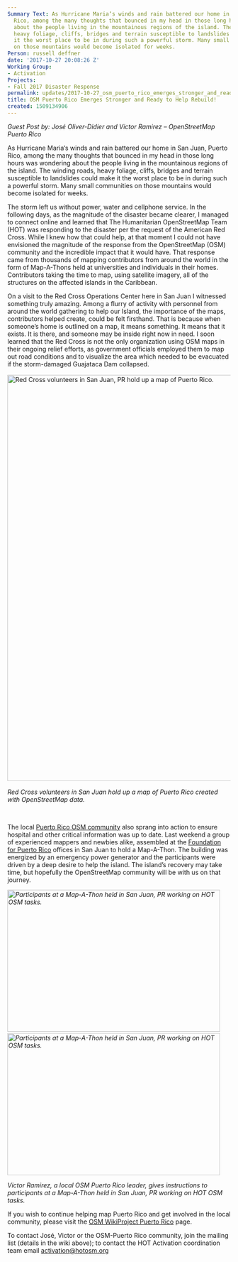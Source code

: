 ```yaml
---
Summary Text: As Hurricane Maria‘s winds and rain battered our home in San Juan, Puerto
  Rico, among the many thoughts that bounced in my head in those long hours was wondering
  about the people living in the mountainous regions of the island. The winding roads,
  heavy foliage, cliffs, bridges and terrain susceptible to landslides could make
  it the worst place to be in during such a powerful storm. Many small communities
  on those mountains would become isolated for weeks.
Person: russell deffner
date: '2017-10-27 20:08:26 Z'
Working Group:
- Activation
Projects:
- Fall 2017 Disaster Response
permalink: updates/2017-10-27_osm_puerto_rico_emerges_stronger_and_ready_to_help_rebuild!
title: OSM Puerto Rico Emerges Stronger and Ready to Help Rebuild!
created: 1509134906
---
```

<address>Guest Post by: José Oliver-Didier and Victor Ramirez – OpenStreetMap Puerto Rico</address><p>As Hurricane Maria‘s winds and rain battered our home in San Juan, Puerto Rico, among the many thoughts that bounced in my head in those long hours was wondering about the people living in the mountainous regions of the island. The winding roads, heavy foliage, cliffs, bridges and terrain susceptible to landslides could make it the worst place to be in during such a powerful storm. Many small communities on those mountains would become isolated for weeks.</p><p>The storm left us without power, water and cellphone service. In the following days, as the magnitude of the disaster became clearer, I managed to connect online and learned that The Humanitarian OpenStreetMap Team (HOT) was responding to the disaster per the request of the American Red Cross. While I knew how that could help, at that moment I could not have envisioned the magnitude of the response from the OpenStreetMap (OSM) community and the incredible impact that it would have. That response came from thousands of mapping contributors from around the world in the form of Map-A-Thons held at universities and individuals in their homes. Contributors taking the time to map, using satellite imagery, all of the structures on the affected islands in the Caribbean.</p><p style="margin-right: 0in; margin-bottom: 12.0pt; margin-left: 0in;">On a visit to the Red Cross Operations Center here in San Juan I witnessed something truly amazing. Among a flurry of activity with personnel from around the world gathering to help our Island, the importance of the maps, contributors helped create, could be felt firsthand. That is because when someone’s home is outlined on a map, it means something. It means that it exists. It is there, and someone may be inside right now in need. I soon learned that the Red Cross is not the only organization using OSM maps in their ongoing relief efforts, as government officials employed them to map out road conditions and to visualize the area which needed to be evacuated if the storm-damaged Guajataca Dam collapsed.<span style="font-size: 11.0pt; font-family: 'Arial','sans-serif'; color: black;"><br><br></span><img title="Red Cross volunteers in San Juan, PR hold up a map of Puerto Rico." src="/sites/default/files/pasted%20image%200.png" alt="Red Cross volunteers in San Juan, PR hold up a map of Puerto Rico." width="1140" height="915"></p><p><em>Red Cross volunteers in San Juan hold up a map of Puerto Rico created with OpenStreetMap data.</em></p><p>&nbsp;</p><p>The local <a href="https://wiki.openstreetmap.org/wiki/WikiProject_Puerto_Rico" target="_blank" data-saferedirecturl="https://www.google.com/url?hl=en&amp;q=https://wiki.openstreetmap.org/wiki/WikiProject_Puerto_Rico&amp;source=gmail&amp;ust=1509218992627000&amp;usg=AFQjCNHylF3orkExcjuSjvCeAx219siz5Q">Puerto Rico OSM community</a> also sprang into action to ensure hospital and other critical information was up to date. Last weekend a group of experienced mappers and newbies alike, assembled at the <a href="http://foundationforpuertorico.org/" target="_blank" data-saferedirecturl="https://www.google.com/url?hl=en&amp;q=http://foundationforpuertorico.org/&amp;source=gmail&amp;ust=1509218992627000&amp;usg=AFQjCNGOLDzS_Cuf0CQDvYO01Feid_FU3Q">Foundation for Puerto Rico</a> offices in San Juan to hold a Map-A-Thon. The building was energized by an emergency power generator and the participants were driven by a deep desire to help the island. The island’s recovery may take time, but hopefully the OpenStreetMap community will be with us on that journey.</p><p><em><img class="image-large" title="Participants at a Map-A-Thon held in San Juan, PR working on HOT OSM tasks." src="/sites/default/files/styles/large/public/37849214072_23a7126932_b_d.jpg?itok=-91IZx6Z" alt="Participants at a Map-A-Thon held in San Juan, PR working on HOT OSM tasks." width="480" height="320">&nbsp;<img class="image-large" title="Participants at a Map-A-Thon held in San Juan, PR working on HOT OSM tasks." src="/sites/default/files/styles/large/public/37849216692_128cd284c5_b_d.jpg?itok=uROM55-i" alt="Participants at a Map-A-Thon held in San Juan, PR working on HOT OSM tasks." width="480" height="320"></em></p><p><em>Victor Ramirez, a local OSM Puerto Rico leader, gives instructions to participants at a Map-A-Thon held in San Juan, PR working on HOT OSM tasks.</em></p><p>If you wish to continue helping map Puerto Rico and get involved in the local community, please visit the <a href="https://wiki.openstreetmap.org/wiki/WikiProject_Puerto_Rico" target="_blank" data-saferedirecturl="https://www.google.com/url?hl=en&amp;q=https://wiki.openstreetmap.org/wiki/WikiProject_Puerto_Rico&amp;source=gmail&amp;ust=1509218992627000&amp;usg=AFQjCNHylF3orkExcjuSjvCeAx219siz5Q">OSM WikiProject Puerto Rico</a> page.</p><p>To contact José, Victor or the OSM-Puerto Rico community, join the mailing list (details in the wiki above); to contact the HOT Activation coordination team email <a href="mailto:activation@hotosm.org" target="_blank">activation@hotosm.org</a></p><p>&nbsp;</p><div><div><div id=":q2" data-tooltip="Show trimmed content"><img src="https://ssl.gstatic.com/ui/v1/icons/mail/images/cleardot.gif" alt=""></div></div></div><p>&nbsp;</p>

